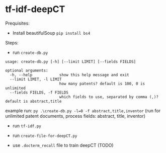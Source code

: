 # tf-idf-deepCT

Prequisites:

- Install beautifulSoup `pip install bs4`

Steps:

- run `create-db.py`
```
usage: create-db.py [-h] [--limit LIMIT] [--fields FIELDS]

optional arguments:
  -h, --help            show this help message and exit
  --limit LIMIT, -l LIMIT
                        how many patents? default is 100, 0 is unlimited
  --fields FIELDS, -f FIELDS
                        which fields to use, separated by comma (,)? default is abstract,title
```

example run: `py .\create-db.py -l=0 -f abstract,title,inventor`
(run for unlimited patent documents, process fields: abstract, title, inventor)

- run `tf-idf.py`

- run `create-file-for-deepCT.py`

- use `.docterm_recall` file to train deepCT (TODO)
